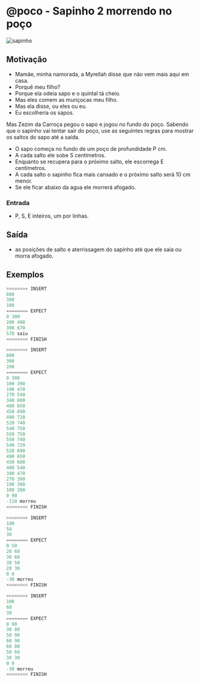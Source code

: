 # @poco - Sapinho 2 morrendo no poço

![sapinho]( cover.jpg)

## Motivação

* Mamãe, minha namorada, a Myrellah disse que não vem mais aqui em casa.
* Porquê meu filho?
* Porque ela odeia sapo e o quintal tá cheio.
* Mas eles comem as muriçocas meu filho.
* Mas ela disse, ou eles ou eu.
* Eu escolheria os sapos.

Mas Zezim da Carroça pegou o sapo e jogou no fundo do poço.
Sabendo que o sapinho vai tentar sair do poço, use as seguintes regras
para mostrar os saltos do sapo até a saída.

* O sapo começa no fundo de um poço de profundidade P cm.
* A cada salto ele sobe S centímetros.
* Enquanto se recupera para o próximo salto, ele escorrega E centímetros.
* A cada salto o sapinho fica mais cansado e o próximo salto será 10 cm menor.
* Se ele ficar abaixo da agua ele morrerá afogado.

### Entrada

* P, S, E inteiros, um por linhas.

## Saída

* as posições de salto e aterrissagem do sapinho até que ele saia ou morra afogado.

## Exemplos

``` py
>>>>>>>> INSERT
800
300
100
======== EXPECT
0 300
200 490
390 670
570 saiu
<<<<<<<< FINISH
```

```py
>>>>>>>> INSERT
800
300
200
======== EXPECT
0 300
100 390
190 470
270 540
340 600
400 650
450 690
490 720
520 740
540 750
550 750
550 740
540 720
520 690
490 650
450 600
400 540
340 470
270 390
190 300
100 200
0 90
-110 morreu
<<<<<<<< FINISH
```

```py
>>>>>>>> INSERT
100
50
30
======== EXPECT
0 50
20 60
30 60
30 50
20 30
0 0
-30 morreu
<<<<<<<< FINISH
```

```py
>>>>>>>> INSERT
100
60
30
======== EXPECT
0 60
30 80
50 90
60 90
60 80
50 60
30 30
0 0
-30 morreu
<<<<<<<< FINISH
```
